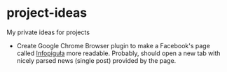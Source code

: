# project-ideas
My private ideas for projects

* Create Google Chrome Browser plugin to make a Facebook's page called [Infopiguła](https://www.facebook.com/infopigula/) more readable. Probably, should open a new tab with nicely parsed news (single post) provided by the page.

